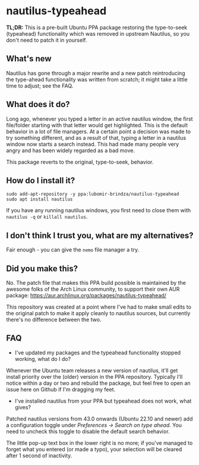 # nautilus-typeahead

**TL;DR:** This is a pre-built Ubuntu PPA package restoring the type-to-seek (typeahead) functionality which was removed in upstream Nautilus, 
so you don't need to patch it in yourself.

## What's new

Nautilus has gone through a major rewrite and a new patch reintroducing the type-ahead functionality was written from scratch; it might take a little time to adjust; see the FAQ.


## What does it do?

Long ago, whenever you typed a letter in an active nautilus window, the first file/folder starting with that letter would get highlighted. This is
the default behavior in a lot of file managers. At a certain point a decision was made to try something different, and as a result of that, typing a letter
in a nautilus window now starts a search instead. This had made many people very angry and has been widely regarded as a bad move.

This package reverts to the original, type-to-seek, behavior.

## How do I install it?

```
sudo add-apt-repository -y ppa:lubomir-brindza/nautilus-typeahead
sudo apt install nautilus
```
If you have any running nautilus windows, you first need to close them with `nautilus -q` or `killall nautilus`.

## I don't think I trust you, what are my alternatives?

Fair enough - you can give the `nemo` file manager a try.

## Did you make this?

No. The patch file that makes this PPA build possible is maintained by the awesome folks of the Arch Linux community, 
to support their own AUR package: https://aur.archlinux.org/packages/nautilus-typeahead/

This repository was created at a point where I've had to make small edits to the original patch to make it apply cleanly
to nautilus sources, but currently there's no difference between the two.

## FAQ

- I've updated my packages and the typeahead functionality stopped working, what do I do?

Whenever the Ubuntu team releases a new version of nautilus, it'll get install priority over the (older) version in the PPA repository. 
Typically I'll notice within a day or two and rebuild the package, but feel free to open an issue here on Github if I'm dragging my feet.

- I've installed nautilus from your PPA but typeahead does not work, what gives?

Patched nautilus versions from 43.0 onwards (Ubuntu 22.10 and newer) add a configuration toggle under _Preferences -> Search on type ahead_. You need to uncheck this toggle to disable the default search behavior.

The little pop-up text box in the lower right is no more; if you've managed to forget what you entered (or made a typo), your selection will be cleared after 1 second of inactivity.